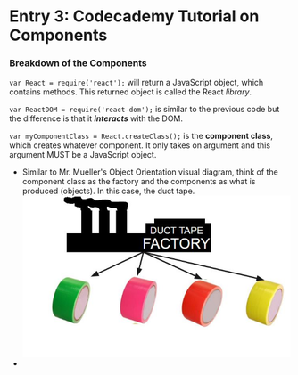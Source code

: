 # Entry 3: Codecademy Tutorial on Components
### Breakdown of the Components
`var React = require('react');` will return a JavaScript object, which contains methods. This returned object is called the React *library*.

`var ReactDOM = require('react-dom');` is similar to the previous code but the difference is that it ***interacts*** with the DOM.

`var myComponentClass = React.createClass();` is the **component class**, which creates whatever component. It only takes on argument and this argument MUST be a JavaScript object.  
* Similar to Mr. Mueller's Object Orientation visual diagram, think of the component class as the factory and the components as what is produced (objects). In this case, the duct tape.
![analogy](/pictures/analogy.JPG)
* 